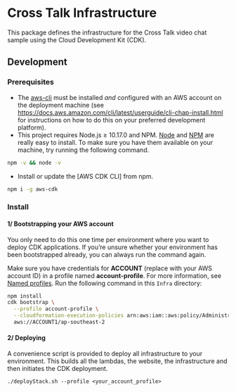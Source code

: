 # Cross Talk Infrastructure

This package defines the infrastructure for the Cross Talk video chat sample using the Cloud Development Kit (CDK).

## Development

### Prerequisites

 - The [aws-cli](https://docs.aws.amazon.com/cli/latest/userguide/cli-chap-install.html) must be installed *and* configured with an AWS account on the deployment machine (see https://docs.aws.amazon.com/cli/latest/userguide/cli-chap-install.html for instructions on how to do this on your preferred development platform).
 - This project requires Node.js ≥ 10.17.0 and NPM.
[Node](http://nodejs.org/) and [NPM](https://npmjs.org/) are really easy to install.
To make sure you have them available on your machine, try running the following command.
```sh
npm -v && node -v
```
 - Install or update the [AWS CDK CLI] from npm.
```sh
npm i -g aws-cdk
```

### Install

#### 1/ Bootstrapping your AWS account

You only need to do this one time per environment where you want to deploy CDK applications.
If you’re unsure whether your environment has been bootstrapped already, you can always run
the command again.

Make sure you have credentials for **ACCOUNT** (replace with your AWS account ID) in a profile
named **account-profile**. For more information, see [Named profiles](https://docs.aws.amazon.com/cli/latest/userguide/cli-configure-profiles.html).
Run the following command in this `Infra` directory:

```sh
npm install
cdk bootstrap \
  --profile account-profile \
  --cloudformation-execution-policies arn:aws:iam::aws:policy/AdministratorAccess \
  aws://ACCOUNT1/ap-southeast-2
```

#### 2/ Deploying

A convenience script is provided to deploy all infrastructure to your environment. This builds
all the lambdas, the website, the infrastructure and then initiates the CDK deployment.

```
./deployStack.sh --profile <your_account_profile>
```
